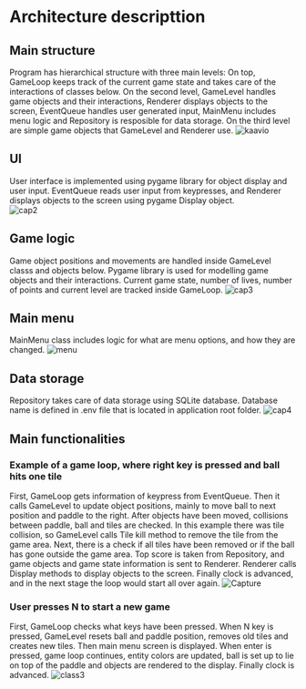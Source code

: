 # Architecture descripttion

## Main structure
Program has hierarchical structure with three main levels: On top, GameLoop keeps track of the current game state and takes care of the interactions of classes below. On the second level, GameLevel handles game objects and their interactions, Renderer displays objects to the screen, EventQueue handles user generated input, MainMenu includes menu logic and Repository is resposible for data storage. On the third level are simple game objects that GameLevel and Renderer use. 
![kaavio](https://user-images.githubusercontent.com/76871257/147405485-0c727660-818b-479d-92f2-9d7e09c8d368.PNG)

## UI
User interface is implemented using pygame library for object display and user input. EventQueue reads user input from keypresses, and Renderer displays objects to the screen using pygame Display object.  
![cap2](https://user-images.githubusercontent.com/76871257/145710098-3a30dd83-f3e8-4139-ba6f-828e9bdc5f40.PNG)

## Game logic
Game object positions and movements are handled inside GameLevel classs and objects below. Pygame library is used for modelling game objects and their interactions. Current game state, number of lives, number of points and current level are tracked inside GameLoop.
![cap3](https://user-images.githubusercontent.com/76871257/145710314-bcb37b73-7739-43b9-b305-bebad2e79092.PNG)

## Main menu
MainMenu class includes logic for what are menu options, and how they are changed.
![menu](https://user-images.githubusercontent.com/76871257/147405589-8cadaca8-963d-4496-a7e2-f29a097e9d82.PNG)

## Data storage
Repository takes care of data storage using SQLite database. Database name is defined in .env file that is located in application root folder.
![cap4](https://user-images.githubusercontent.com/76871257/145710447-6de2eead-714e-4b41-8c55-c88b3fcc2be4.PNG)

## Main functionalities

### Example of a game loop, where right key is pressed and ball hits one tile
First, GameLoop gets information of keypress from EventQueue. Then it calls GameLevel to update object positions, mainly to move ball to next position and paddle to the right. After objects have been moved, collisions between paddle, ball and tiles are checked. In this example there was tile collision, so GameLevel calls Tile kill method to remove the tile from the game area. Next, there is a check if all tiles have been removed or if the ball has gone outside the game area. Top score is taken from Repository, and game objects and game state information is sent to Renderer. Renderer calls Display methods to display objects to the screen. Finally clock is advanced, and in the next stage the loop would start all over again. 
![Capture](https://user-images.githubusercontent.com/76871257/145853516-9f685755-8209-4168-85ec-8d325e07bee7.PNG)

### User presses N to start a new game
First, GameLoop checks what keys have been pressed. When N key is pressed, GameLevel resets ball and paddle position, removes old tiles and creates new tiles. Then main menu screen is displayed. When enter is pressed, game loop continues, entity colors are updated, ball is set up to lie on top of the paddle and objects are rendered to the display. Finally clock is advanced.
![class3](https://user-images.githubusercontent.com/76871257/147406350-ac7befc8-caa9-4107-8509-d688a6e77db1.PNG)


